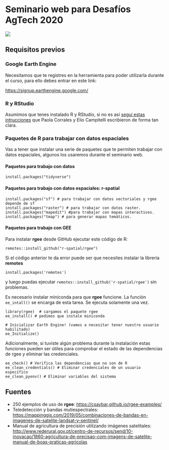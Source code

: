# Seminario web para Desafíos AgTech 2020

![](https://github.com/yabellini/curso_rgee/blob/main/flyer_seminario_2020.jpg)

## Requisitos previos

### Google Earth Engine
Necesitamos que te registres en la herramienta para poder utilizarla durante el curso, para ello debes entrar en este link:

https://signup.earthengine.google.com/

### R y RStudio

Asumimos que tenes instalado R y RStudio, si no es así [seguí estas intrucciones](https://paocorrales.github.io/deExcelaR/instalacion.html) que Paola Corrales y Elio Campitelli escribieron de forma tan clara.

### Paquetes de R para trabajar con datos espaciales

Vas a tener que instalar una serie de paquetes que te permiten trabajar con datos espaciales, algunos los usaremos durante el seminario web.

#### Paquetes para trabajo con datos
`install.packages("tidyverse")`

#### Paquetes para trabajo con datos espaciales: r-spatial

```{r}
install.packages("sf") # para trabajar con datos vectoriales y rgee depende de sf
install.packages("raster") # para trabajar con datos raster.
install.packages("mapedit") #para trabajar con mapas interactivos.
install.packages("tmap") # para generar mapas temáticos.
```

#### Paquetes para trabajo con GEE

Para instalar **rgee** desde GitHub ejecutar este código de R:

`remotes::install_github("r-spatial/rgee")`

Si el código anterior te da error puede ser que necesites instalar la librería **remotes**

`install.packages('remotes')`

y luego puedas ejecutar `remotes::install_github('r-spatial/rgee')` sin problemas.

Es necesario instalar miniconda para que **rgee** funcione. La función `ee_intall()` se encarga de esta tarea.  Se ejecuta solamente una vez.

```{r}
library(rgee)  # cargamos el paquete rgee
ee_install() # pedimos que instale miniconda

# Inicializar Earth Engine! (vamos a necesitar tener nuestro usuario habilitado)
ee_Initialize()
```

Adicionalmente, si tuviste algún problema durante la instalación estas funciones pueden ser útiles para comprobar el estado de las dependencias de rgee y eliminar las credenciales. 

```{r}
ee_check() # Verifica las dependencias que no son de R
ee_clean_credentials() # Eliminar credenciales de un usuario específico
ee_clean_pyenv() # Eliminar variables del sistema
```

## Fuentes

* 250 ejemplos de uso de **rgee**: https://csaybar.github.io/rgee-examples/
* Teledetección y bandas mutiespectrales: https://mappinggis.com/2019/05/combinaciones-de-bandas-en-imagenes-de-satelite-landsat-y-sentinel/
* Manual de agricultura de precisión utilizando imágenes satelitales: http://www.rederural.gov.pt/centro-de-recursos/send/10-inovacao/1860-agricultura-de-precisao-com-imagens-de-satelite-manual-de-boas-praticas-agricolas

